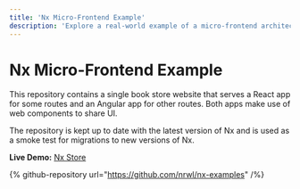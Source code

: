 ```yaml
---
title: 'Nx Micro-Frontend Example'
description: 'Explore a real-world example of a micro-frontend architecture using Nx, combining React and Angular apps with shared web components.'
---
```


# Nx Micro-Frontend Example

This repository contains a single book store website that serves a React app for some routes and an Angular app for other routes. Both apps make use of web components to share UI.

The repository is kept up to date with the latest version of Nx and is used as a smoke test for migrations to new versions of Nx.

**Live Demo:** [Nx Store](https://nrwl-nx-examples-cart.netlify.app/cart)

{% github-repository url="https://github.com/nrwl/nx-examples" /%}
